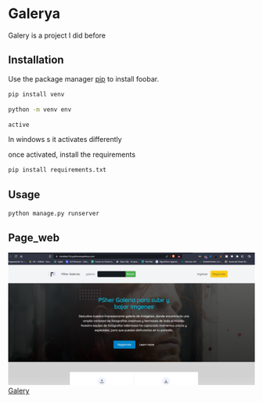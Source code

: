 # Galerya

Galery is a project I did before
## Installation

Use the package manager [pip](https://pip.pypa.io/en/stable/) to install foobar.

```bash
pip install venv
```
```bash
python -m venv env
```
```bash
active
```
In windows s it activates differently

once activated, install the requirements
```bash
pip install requirements.txt
```

## Usage

```bash
python manage.py runserver
```
## Page_web
![View](page.png)
[Galery](https://sherklan12e.pythonanywhere.com/)
